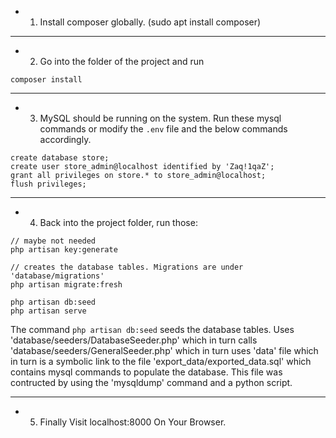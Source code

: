 - 1. Install composer globally. (sudo apt install composer)

<hr> 

- 2. Go into the folder of the project and run
```
composer install
```

<hr>

- 3. MySQL should be running on the system. Run these mysql commands or	modify the `.env` file and the below commands accordingly. 
```
create database store;
create user store_admin@localhost identified by 'Zaq!1qaZ';
grant all privileges on store.* to store_admin@localhost;
flush privileges;
```

<hr>

- 4. Back into the project folder, run those: 
```
// maybe not needed
php artisan key:generate

// creates the database tables. Migrations are under 'database/migrations'
php artisan migrate:fresh

php artisan db:seed
php artisan serve
```

The command `php artisan db:seed` seeds the database tables.
Uses 'database/seeders/DatabaseSeeder.php' which in turn calls 
'database/seeders/GeneralSeeder.php' which in turn uses 'data' file 
which in turn is a symbolic link to the file 'export_data/exported_data.sql'
which contains mysql commands to populate the database. 
This file was contructed by using the 'mysqldump' command and a python script.

<hr>

- 5. Finally Visit localhost:8000 On Your Browser.
